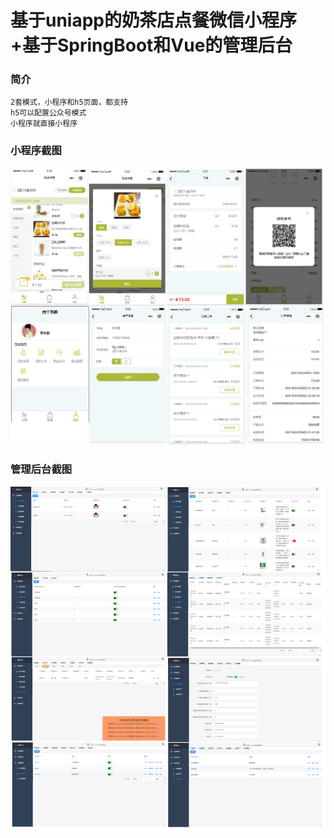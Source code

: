 # 基于uniapp的奶茶店点餐微信小程序+基于SpringBoot和Vue的管理后台

### 简介

```text
2套模式，小程序和h5页面，都支持
h5可以配置公众号模式
小程序就直接小程序
```

### 小程序截图
![小程序截图.png](截图/小程序截图.png)

### 管理后台截图
![小程序截图.png](截图/闰土刺茶管理后台截图.png)
